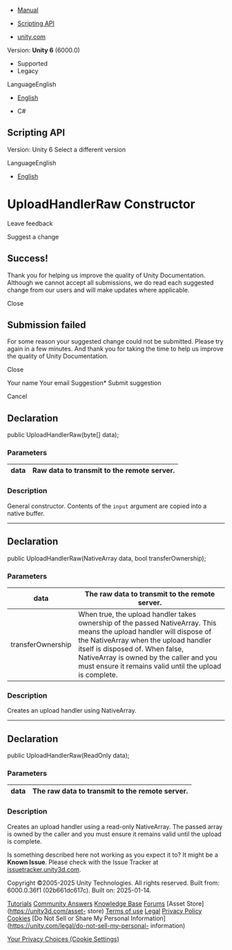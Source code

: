 [ ]()

  * [Manual](../Manual/index.html)
  * [Scripting API](../ScriptReference/index.html)

  * [unity.com](https://unity.com/)

Version: **Unity 6** (6000.0)

  * Supported
  * Legacy

LanguageEnglish

  * [English]()

  * C#

[ ](https://docs.unity3d.com)

## Scripting API

Version: Unity 6 Select a different version

LanguageEnglish

  * [English]()

# UploadHandlerRaw Constructor

Leave feedback

Suggest a change

## Success!

Thank you for helping us improve the quality of Unity Documentation. Although
we cannot accept all submissions, we do read each suggested change from our
users and will make updates where applicable.

Close

## Submission failed

For some reason your suggested change could not be submitted. Please <a>try
again</a> in a few minutes. And thank you for taking the time to help us
improve the quality of Unity Documentation.

Close

Your name Your email Suggestion* Submit suggestion

Cancel

[ ]()

## Declaration

public UploadHandlerRaw(byte[] data);

### Parameters

data | Raw data to transmit to the remote server.  
---|---  
  
### Description

General constructor. Contents of the `input` argument are copied into a native
buffer.

* * *

## Declaration

public UploadHandlerRaw(NativeArray<byte> data, bool transferOwnership);

### Parameters

data | The raw data to transmit to the remote server.  
---|---  
transferOwnership | When true, the upload handler takes ownership of the passed NativeArray. This means the upload handler will dispose of the NativeArray when the upload handler itself is disposed of. When false, NativeArray is owned by the caller and you must ensure it remains valid until the upload is complete.  
  
### Description

Creates an upload handler using NativeArray.

* * *

## Declaration

public UploadHandlerRaw(ReadOnly<byte> data);

### Parameters

data | The raw data to transmit to the remote server.  
---|---  
  
### Description

Creates an upload handler using a read-only NativeArray. The passed array is
owned by the caller and you must ensure it remains valid until the upload is
complete.

Is something described here not working as you expect it to? It might be a
**Known Issue**. Please check with the Issue Tracker at
[issuetracker.unity3d.com](https://issuetracker.unity3d.com).

Copyright ©2005-2025 Unity Technologies. All rights reserved. Built from:
6000.0.36f1 (02b661dc617c). Built on: 2025-01-14.

[Tutorials](https://unity3d.com/learn) [Community
Answers](https://answers.unity3d.com) [Knowledge
Base](https://support.unity3d.com/hc/en-us)
[Forums](https://forum.unity3d.com) [Asset Store](https://unity3d.com/asset-
store) [Terms of use](https://docs.unity3d.com/Manual/TermsOfUse.html)
[Legal](https://unity.com/legal) [Privacy
Policy](https://unity.com/legal/privacy-policy)
[Cookies](https://unity.com/legal/cookie-policy) [Do Not Sell or Share My
Personal Information](https://unity.com/legal/do-not-sell-my-personal-
information)

[Your Privacy Choices (Cookie Settings)](javascript:void\(0\);)

